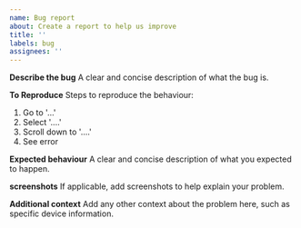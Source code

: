 ```yaml
---
name: Bug report
about: Create a report to help us improve
title: ''
labels: bug
assignees: ''
---
```


**Describe the bug**
A clear and concise description of what the bug is.

**To Reproduce**
Steps to reproduce the behaviour:

1. Go to '...'
2. Select '....'
3. Scroll down to '....'
4. See error

**Expected behaviour**
A clear and concise description of what you expected to happen.

**screenshots**
If applicable, add screenshots to help explain your problem.

**Additional context**
Add any other context about the problem here, such as specific device information.
